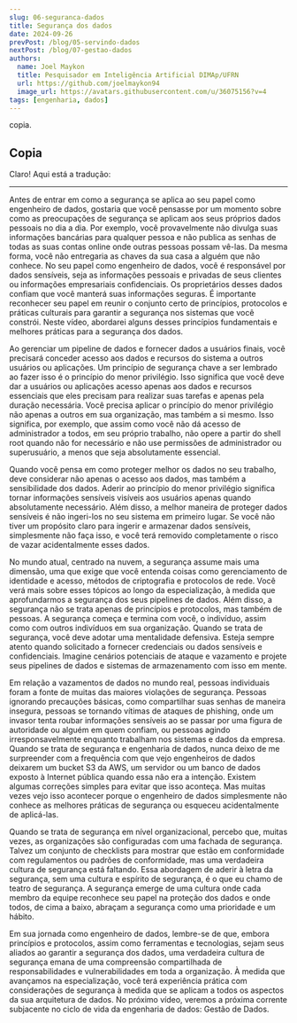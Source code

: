 ```yaml
---
slug: 06-seguranca-dados
title: Segurança dos dados
date: 2024-09-26
prevPost: /blog/05-servindo-dados
nextPost: /blog/07-gestao-dados
authors:
  name: Joel Maykon
  title: Pesquisador em Inteligência Artificial DIMAp/UFRN
  url: https://github.com/joelmaykon94
  image_url: https://avatars.githubusercontent.com/u/36075156?v=4
tags: [engenharia, dados]
---
```

copia.

## Copia

Claro! Aqui está a tradução:

---

Antes de entrar em como a segurança se aplica ao seu papel como engenheiro de dados, gostaria que você pensasse por um momento sobre como as preocupações de segurança se aplicam aos seus próprios dados pessoais no dia a dia. Por exemplo, você provavelmente não divulga suas informações bancárias para qualquer pessoa e não publica as senhas de todas as suas contas online onde outras pessoas possam vê-las. Da mesma forma, você não entregaria as chaves da sua casa a alguém que não conhece. No seu papel como engenheiro de dados, você é responsável por dados sensíveis, seja as informações pessoais e privadas de seus clientes ou informações empresariais confidenciais. Os proprietários desses dados confiam que você manterá suas informações seguras. É importante reconhecer seu papel em reunir o conjunto certo de princípios, protocolos e práticas culturais para garantir a segurança nos sistemas que você constrói. Neste vídeo, abordarei alguns desses princípios fundamentais e melhores práticas para a segurança dos dados.

Ao gerenciar um pipeline de dados e fornecer dados a usuários finais, você precisará conceder acesso aos dados e recursos do sistema a outros usuários ou aplicações. Um princípio de segurança chave a ser lembrado ao fazer isso é o princípio do menor privilégio. Isso significa que você deve dar a usuários ou aplicações acesso apenas aos dados e recursos essenciais que eles precisam para realizar suas tarefas e apenas pela duração necessária. Você precisa aplicar o princípio do menor privilégio não apenas a outros em sua organização, mas também a si mesmo. Isso significa, por exemplo, que assim como você não dá acesso de administrador a todos, em seu próprio trabalho, não opere a partir do shell root quando não for necessário e não use permissões de administrador ou superusuário, a menos que seja absolutamente essencial.

Quando você pensa em como proteger melhor os dados no seu trabalho, deve considerar não apenas o acesso aos dados, mas também a sensibilidade dos dados. Aderir ao princípio do menor privilégio significa tornar informações sensíveis visíveis aos usuários apenas quando absolutamente necessário. Além disso, a melhor maneira de proteger dados sensíveis é não ingeri-los no seu sistema em primeiro lugar. Se você não tiver um propósito claro para ingerir e armazenar dados sensíveis, simplesmente não faça isso, e você terá removido completamente o risco de vazar acidentalmente esses dados.

No mundo atual, centrado na nuvem, a segurança assume mais uma dimensão, uma que exige que você entenda coisas como gerenciamento de identidade e acesso, métodos de criptografia e protocolos de rede. Você verá mais sobre esses tópicos ao longo da especialização, à medida que aprofundarmos a segurança dos seus pipelines de dados. Além disso, a segurança não se trata apenas de princípios e protocolos, mas também de pessoas. A segurança começa e termina com você, o indivíduo, assim como com outros indivíduos em sua organização. Quando se trata de segurança, você deve adotar uma mentalidade defensiva. Esteja sempre atento quando solicitado a fornecer credenciais ou dados sensíveis e confidenciais. Imagine cenários potenciais de ataque e vazamento e projete seus pipelines de dados e sistemas de armazenamento com isso em mente.

Em relação a vazamentos de dados no mundo real, pessoas individuais foram a fonte de muitas das maiores violações de segurança. Pessoas ignorando precauções básicas, como compartilhar suas senhas de maneira insegura, pessoas se tornando vítimas de ataques de phishing, onde um invasor tenta roubar informações sensíveis ao se passar por uma figura de autoridade ou alguém em quem confiam, ou pessoas agindo irresponsavelmente enquanto trabalham nos sistemas e dados da empresa. Quando se trata de segurança e engenharia de dados, nunca deixo de me surpreender com a frequência com que vejo engenheiros de dados deixarem um bucket S3 da AWS, um servidor ou um banco de dados exposto à Internet pública quando essa não era a intenção. Existem algumas correções simples para evitar que isso aconteça. Mas muitas vezes vejo isso acontecer porque o engenheiro de dados simplesmente não conhece as melhores práticas de segurança ou esqueceu acidentalmente de aplicá-las.

Quando se trata de segurança em nível organizacional, percebo que, muitas vezes, as organizações são configuradas com uma fachada de segurança. Talvez um conjunto de checklists para mostrar que estão em conformidade com regulamentos ou padrões de conformidade, mas uma verdadeira cultura de segurança está faltando. Essa abordagem de aderir à letra da segurança, sem uma cultura e espírito de segurança, é o que eu chamo de teatro de segurança. A segurança emerge de uma cultura onde cada membro da equipe reconhece seu papel na proteção dos dados e onde todos, de cima a baixo, abraçam a segurança como uma prioridade e um hábito. 

Em sua jornada como engenheiro de dados, lembre-se de que, embora princípios e protocolos, assim como ferramentas e tecnologias, sejam seus aliados ao garantir a segurança dos dados, uma verdadeira cultura de segurança emana de uma compreensão compartilhada de responsabilidades e vulnerabilidades em toda a organização. À medida que avançamos na especialização, você terá experiência prática com considerações de segurança à medida que se aplicam a todos os aspectos da sua arquitetura de dados. No próximo vídeo, veremos a próxima corrente subjacente no ciclo de vida da engenharia de dados: Gestão de Dados.